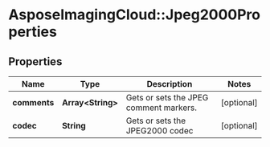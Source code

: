 # AsposeImagingCloud::Jpeg2000Properties

## Properties
Name | Type | Description | Notes
------------ | ------------- | ------------- | -------------
**comments** | **Array&lt;String&gt;** | Gets or sets the JPEG comment markers. | [optional] 
**codec** | **String** | Gets or sets the JPEG2000 codec | [optional] 


